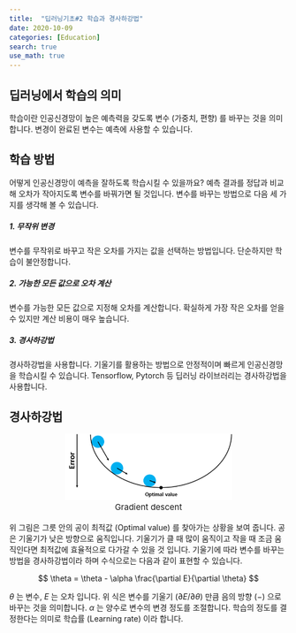 ```yaml
---
title:  "딥러닝기초#2 학습과 경사하강법"
date: 2020-10-09
categories: [Education]
search: true
use_math: true
---
```

## 딥러닝에서 학습의 의미
학습이란 인공신경망이 높은 예측력을 갖도록 변수 (가중치, 편향) 를 바꾸는 것을 의미합니다. 변경이 완료된 변수는 예측에 사용할 수 있습니다.

## 학습 방법
어떻게 인공신경망이 예측을 잘하도록 학습시킬 수 있을까요? 예측 결과를 정답과 비교해 오차가 작아지도록 변수를 바꿔가면 될 것입니다. 변수를 바꾸는 방법으로 다음 세 가지를 생각해 볼 수 있습니다.

##### 1. 무작위 변경
변수를 무작위로 바꾸고 작은 오차를 가지는 값을 선택하는 방법입니다. 단순하지만 학습이 불안정합니다.

##### 2. 가능한 모든 값으로 오차 계산
변수를 가능한 모든 값으로 지정해 오차를 계산합니다. 확실하게 가장 작은 오차를 얻을 수 있지만 계산 비용이 매우 높습니다.

##### 3. 경사하강법
경사하강법을 사용합니다. 기울기를 활용하는 방법으로 안정적이며 빠르게 인공신경망을 학습시킬 수 있습니다. Tensorflow, Pytorch 등 딥러닝 라이브러리는 경사하강법을 사용합니다.

## 경사하강법
<center><img src="/assets/images/education/gradient_descent.png" width="60%"></center>
<center style="font-size:15px">Gradient descent</center><br>
위 그림은 그릇 안의 공이 최적값 (Optimal value) 를 찾아가는 상황을 보여 줍니다. 공은 기울기가 낮은 방향으로 움직입니다. 기울기가 클 때 많이 움직이고 작을 때 조금 움직인다면 최적값에 효율적으로 다가갈 수 있을 것 입니다. 기울기에 따라 변수를 바꾸는 방법을 경사하강법이라 하며 수식으로는 다음과 같이 표현할 수 있습니다.

$$
\theta = \theta - \alpha \frac{\partial E}{\partial \theta}
$$

$\theta$ 는 변수, $E$ 는 오차 입니다. 위 식은 변수를 기울기 $(\partial E / \partial \theta)$ 만큼 음의 방향 $(-)$ 으로 바꾸는 것을 의미합니다. $\alpha$ 는 양수로 변수의 변경 정도를 조절합니다. 학습의 정도를 결정한다는 의미로 학습률 (Learning rate) 이라 합니다.